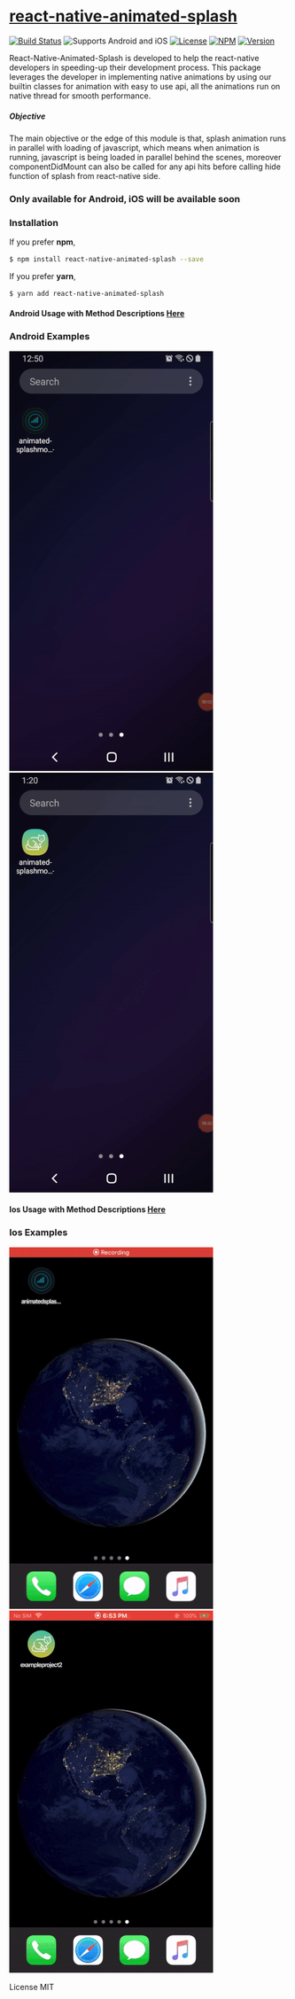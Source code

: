 # [react-native-animated-splash](https://www.npmjs.com/package/react-native-animated-splash)
[![Build Status](https://travis-ci.org/joemccann/dillinger.svg?branch=master)](https://travis-ci.org/joemccann/dillinger)
![Supports Android and iOS](https://img.shields.io/badge/platforms-android%20|%20ios-lightgrey.svg?style=flat-square)
[![License](http://img.shields.io/:license-mit-blue.svg?style=flat-square)](http://badges.mit-license.org)
[![NPM](https://img.shields.io/npm/dm/react-native-animated-splash)](https://www.npmjs.com/package/react-native-animated-splash)
[![Version](https://img.shields.io/npm/v/react-native-animated-splash)](https://www.npmjs.com/package/react-native-animated-splash)


React-Native-Animated-Splash is developed to help the react-native developers in speeding-up their development process. This package leverages the developer in implementing native animations by using our builtin classes for animation with easy to use api, all the animations run on native thread for smooth performance.
##### Objective
The main objective or the edge of this module is that, splash animation runs in parallel with loading of javascript, which means when animation is running, javascript is being loaded in parallel behind the scenes, moreover componentDidMount can also be called for any api hits before calling hide function of splash from react-native side.

### Only available for Android, iOS will be available soon

### Installation
If you prefer **npm**,
```sh
$ npm install react-native-animated-splash --save
```

If you prefer **yarn**,
```sh
$ yarn add react-native-animated-splash
```


#### Android Usage with Method Descriptions [Here](./androidDescription.md)
###  Android Examples
 
![](https://github.com/Blitz-Mobile-Apps/react-native-animated-splash/blob/master/example1.gif?raw=true)
![](https://github.com/Blitz-Mobile-Apps/react-native-animated-splash/blob/master/example2.gif?raw=true)
>
>
#### Ios Usage with Method Descriptions [Here](./iosDescription.md)
###  Ios Examples
![](https://github.com/Blitz-Mobile-Apps/react-native-animated-splash/blob/master/example1ios.gif?raw=true)
![](https://github.com/Blitz-Mobile-Apps/react-native-animated-splash/blob/master/example2ios.gif?raw=true)
 


License
MIT 
